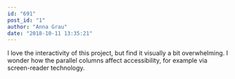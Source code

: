 ```yaml
---
id: "691"
post_id: "1"
author: "Anna Grau"
date: "2018-10-11 13:35:21"
---
```

I love the interactivity of this project, but find it visually a bit overwhelming. I wonder how the parallel columns affect accessibility, for example via screen-reader technology.

